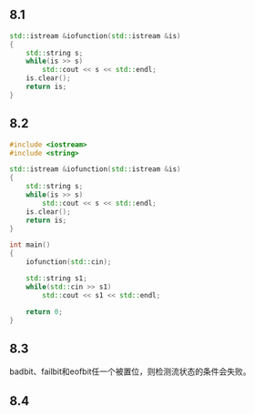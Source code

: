 ## 8.1 
```cpp
std::istream &iofunction(std::istream &is)
{
	std::string s;
	while(is >> s)
		std::cout << s << std::endl;
	is.clear();
	return is;
}
```

## 8.2 
```cpp
#include <iostream>
#include <string>

std::istream &iofunction(std::istream &is)
{
	std::string s;
	while(is >> s)
		std::cout << s << std::endl;
	is.clear();
	return is;
}

int main()
{
	iofunction(std::cin);

	std::string s1;
	while(std::cin >> s1)
		std::cout << s1 << std::endl;

	return 0;
}
```

## 8.3 
badbit、failbit和eofbit任一个被置位，则检测流状态的条件会失败。

## 8.4 
